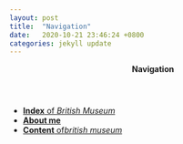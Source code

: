```yaml
---
layout: post
title:  "Navigation"
date:   2020-10-21 23:46:24 +0800
categories: jekyll update
---
```


<header><b>Navigation</b></header>
<nav>
    <ul>
      <li><a href="/vsc/week-3-fix-the-gallery-of-nonsense-claingong/wk1-british-museum-claingong/wk/index.html" title="index"><strong>Index</strong> of <em>British Museum</em></a></li>
      <li><a href="/vsc/week-3-fix-the-gallery-of-nonsense-claingong/wk1-british-museum-claingong/wk/aboutme.html" title="Hao" Target="_blank"><strong>About me</strong></a></li>
      <li><a href="/vsc/week-3-fix-the-gallery-of-nonsense-claingong/wk1-british-museum-claingong/wk/week1-bm.html" title="Week1" target="_blank"><strong>Content</strong> of<em>british museum</em></a></li>
    </ul>
  </nav> 